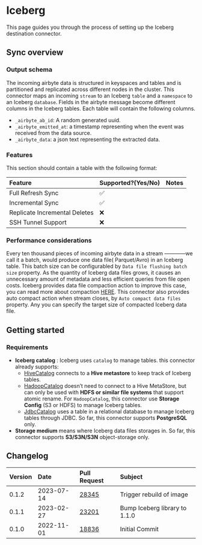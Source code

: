 # Iceberg

This page guides you through the process of setting up the Iceberg destination connector.

## Sync overview

### Output schema

The incoming airbyte data is structured in keyspaces and tables and is partitioned and replicated across different nodes
in the cluster. This connector maps an incoming `stream` to an Iceberg `table` and a `namespace` to an
Iceberg `database`. Fields in the airbyte message become different columns in the Iceberg tables. Each table will
contain the following columns.

- `_airbyte_ab_id`: A random generated uuid.
- `_airbyte_emitted_at`: a timestamp representing when the event was received from the data source.
- `_airbyte_data`: a json text representing the extracted data.

### Features

This section should contain a table with the following format:

| Feature                       | Supported?(Yes/No) | Notes |
| :---------------------------- | :----------------- | :---- |
| Full Refresh Sync             | ✅                 |       |
| Incremental Sync              | ✅                 |       |
| Replicate Incremental Deletes | ❌                 |       |
| SSH Tunnel Support            | ❌                 |       |

### Performance considerations

Every ten thousand pieces of incoming airbyte data in a stream ————we call it a batch, would produce one data file(
Parquet/Avro) in an Iceberg table. This batch size can be configurabled by `Data file flushing batch size`
property.
As the quantity of Iceberg data files grows, it causes an unnecessary amount of metadata and less efficient queries from
file open costs.
Iceberg provides data file compaction action to improve this case, you can read more about
compaction [HERE](https://iceberg.apache.org/docs/latest/maintenance/#compact-data-files).
This connector also provides auto compact action when stream closes, by `Auto compact data files` property. Any you can
specify the target size of compacted Iceberg data file.

## Getting started

### Requirements

- **Iceberg catalog** : Iceberg uses `catalog` to manage tables. this connector already supports:
  - [HiveCatalog](https://iceberg.apache.org/docs/latest/hive/#global-hive-catalog) connects to a **Hive metastore**
    to keep track of Iceberg tables.
  - [HadoopCatalog](https://iceberg.apache.org/docs/latest/java-api-quickstart/#using-a-hadoop-catalog) doesn’t need
    to connect to a Hive MetaStore, but can only be used with **HDFS or similar file systems** that support atomic
    rename. For `HadoopCatalog`, this connector use **Storage Config** (S3 or HDFS) to manage Iceberg tables.
  - [JdbcCatalog](https://iceberg.apache.org/docs/latest/jdbc/) uses a table in a relational database to manage
    Iceberg tables through JDBC. So far, this connector supports **PostgreSQL** only.
- **Storage medium** means where Iceberg data files storages in. So far, this connector supports **S3/S3N/S3N**
  object-storage only.

## Changelog

| Version | Date       | Pull Request                                             | Subject        |
| :------ | :--------- | :------------------------------------------------------- | :------------- |
| 0.1.2   | 2023-07-14 | [28345](https://github.com/airbytehq/airbyte/pull/28345) | Trigger rebuild of image |
| 0.1.1   | 2023-02-27 | [23201](https://github.com/airbytehq/airbyte/pull/23301) | Bump Iceberg library to 1.1.0 |
| 0.1.0   | 2022-11-01 | [18836](https://github.com/airbytehq/airbyte/pull/18836) | Initial Commit |
